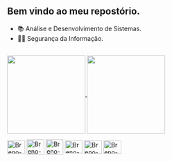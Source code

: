 ## Bem vindo ao meu repostório.
- 📚 Análise e Desenvolvimento de Sistemas.
- 🕵️‍♂️ Segurança da Informação.

<a href="https://github.com/brenolx/github-readme-stats"><br>
  <img height=180 align="center" src="https://github-readme-stats.vercel.app/api?username=brenolx&theme=algolia&icons=true" />
</a>
<a href="https://github.com/brenolx/convoychat">
  <img height=180 align="center" src="https://github-readme-stats.vercel.app/api/top-langs?username=brenolx&layout=compact&langs_count=8&card_width=320&theme=algolia" />
</a>

<!-->

<div style="display: inline_block">
  <img align="center" alt="Breno-Linux" height="31" width="41" src="https://cdn.jsdelivr.net/gh/devicons/devicon@latest/icons/linux/linux-original.svg" title="Tux-Linux">
  <img align="center" alt="Breno-Java" height="35" width="40" src="https://cdn.jsdelivr.net/gh/devicons/devicon@latest/icons/java/java-original.svg" title="Java">
  <img align="center" alt="Breno-Python" height="35" width="40" src="https://cdn.jsdelivr.net/gh/devicons/devicon@latest/icons/python/python-original.svg" title="Python">
  <img align="center" alt="Breno-C" height="30" width="40" src="https://raw.githubusercontent.com/devicons/devicon/master/icons/c/c-original.svg" title="C">
  <img align="center" alt="Breno-Git" height="31" width="41" src="https://raw.githubusercontent.com/devicons/devicon/master/icons/git/git-plain.svg" title="Git">
  <a target="_blank" href="https://www.linkedin.com/in/breno-cavalcante-182a5a26b/"> <img target="_blank" align="center" alt="Breno-Git" height="31" width="41" src="https://cdn.jsdelivr.net/gh/devicons/devicon@latest/icons/linkedin/linkedin-original.svg" title="Linkedin"> </a> 
          
</div> 

<!--![snake gif](https://github.com/brenoxs99/brenoxs99/blob/output/github-contribution-grid-snake.svg)-->
 

